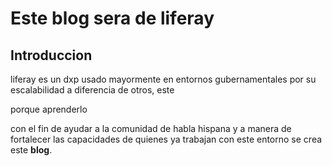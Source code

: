 # Este blog sera de liferay

## Introduccion

liferay es un dxp usado mayormente en entornos gubernamentales por su escalabilidad 
a diferencia de otros, este 

porque aprenderlo

con el fin de ayudar a la comunidad de habla hispana y a manera de fortalecer las capacidades de quienes ya trabajan con este entorno se crea este __blog__.





